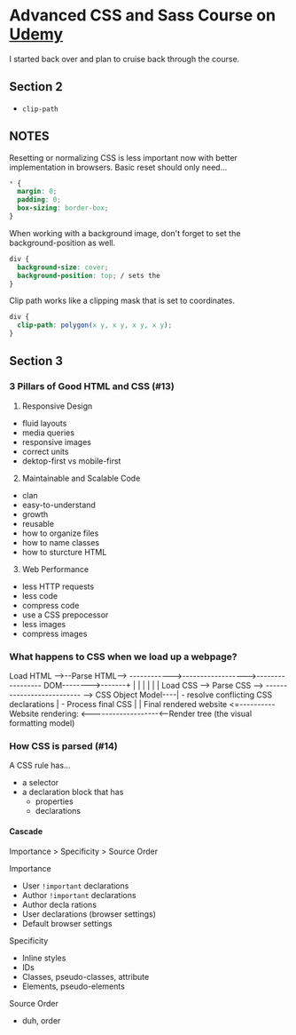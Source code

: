 # Advanced CSS and Sass Course on [Udemy](https://www.udemy.com/advanced-css-and-sass/)
I started back over and plan to cruise back through the course.

## Section 2

- `clip-path` 

## NOTES
Resetting or normalizing CSS is less important now with better implementation in browsers. Basic reset should only need...
```css
* {
  margin: 0;
  padding: 0;
  box-sizing: border-box;
}
```  

When working with a background image, don't forget to set the background-position as well.
```css
div {
  background-size: cover;
  background-position: top; / sets the 
}
```  

Clip path works like a clipping mask that is set to coordinates. 
```css
div {
  clip-path: polygon(x y, x y, x y, x y);
}
```

## Section 3

### 3 Pillars of Good HTML and CSS (#13)
1) Responsive Design  
  - fluid layouts
  - media queries
  - responsive images
  - correct units
  - dektop-first vs mobile-first
2) Maintainable and Scalable Code  
  - clan
  - easy-to-understand
  - growth
  - reusable
  - how to organize files
  - how to name classes
  - how to sturcture HTML
3) Web Performance  
  - less HTTP requests
  - less code
  - compress code
  - use a CSS prepocessor
  - less images
  - compress images

### What happens to CSS when we load up a webpage?

Load HTML -->--Parse HTML--> ------------>------------------>----------------- DOM-------->-------+
                  |                                                                               |
                  |                                                                               |
                  |                                                                               |
                  Load CSS --> Parse CSS   --> -------------------------- --> CSS Object Model----|
                                - resolve conflicting CSS declarations                            |
                                - Process final CSS                                               |
                                                                                                  |
                Final rendered website <=----------Website rendering: <-------------------<--Render tree
                                              (the visual formatting model)

### How CSS is parsed (#14) 

A CSS rule has...
- a selector
- a declaration block that has
  - properties
  - declarations

#### Cascade  

Importance > Specificity > Source Order

Importance  
- User `!important` declarations
- Author `!important` declarations
- Author decla rations
- User declarations (browser settings)
- Default browser settings

Specificity
- Inline styles
- IDs
- Classes, pseudo-classes, attribute
- Elements, pseudo-elements

Source Order
- duh, order

